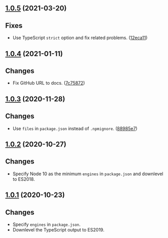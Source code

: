 <a name="1.0.5"></a>
## [1.0.5](https://github.com/cartant/eslint-plugin-react-etc/compare/v1.0.4...v1.0.5) (2021-03-20)

## Fixes

* Use TypeScript `strict` option and fix related problems. ([12eca11](https://github.com/cartant/eslint-plugin-react-etc/commit/12eca11))

<a name="1.0.4"></a>
## [1.0.4](https://github.com/cartant/eslint-plugin-react-etc/compare/v1.0.3...v1.0.4) (2021-01-11)

## Changes

* Fix GitHub URL to docs. ([7c75872](https://github.com/cartant/eslint-plugin-react-etc/commit/7c75872))

<a name="1.0.3"></a>
## [1.0.3](https://github.com/cartant/eslint-plugin-react-etc/compare/v1.0.2...v1.0.3) (2020-11-28)

## Changes

* Use `files` in `package.json` instead of `.npmignore`. ([88985e7](https://github.com/cartant/eslint-plugin-react-etc/commit/88985e7))

<a name="1.0.2"></a>
## [1.0.2](https://github.com/cartant/eslint-plugin-react-etc/compare/v1.0.1...v1.0.2) (2020-10-27)

## Changes

* Specify Node 10 as the minimum `engines` in `package.json` and downlevel to ES2018.

<a name="1.0.1"></a>
## [1.0.1](https://github.com/cartant/eslint-plugin-react-etc/compare/v1.0.0...v1.0.1) (2020-10-23)

## Changes

* Specify `engines` in `package.json`.
* Downlevel the TypeScript output to ES2019.
